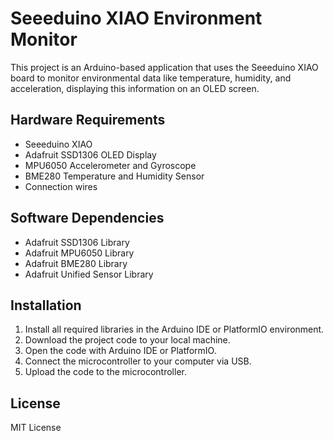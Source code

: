 # Seeeduino XIAO Environment Monitor

This project is an Arduino-based application that uses the Seeeduino XIAO board to monitor environmental data like temperature, humidity, and acceleration, displaying this information on an OLED screen.

## Hardware Requirements

- Seeeduino XIAO
- Adafruit SSD1306 OLED Display
- MPU6050 Accelerometer and Gyroscope
- BME280 Temperature and Humidity Sensor
- Connection wires

## Software Dependencies

- Adafruit SSD1306 Library
- Adafruit MPU6050 Library
- Adafruit BME280 Library
- Adafruit Unified Sensor Library

## Installation

1. Install all required libraries in the Arduino IDE or PlatformIO environment.
2. Download the project code to your local machine.
3. Open the code with Arduino IDE or PlatformIO.
4. Connect the microcontroller to your computer via USB.
5. Upload the code to the microcontroller.

## License

MIT License

